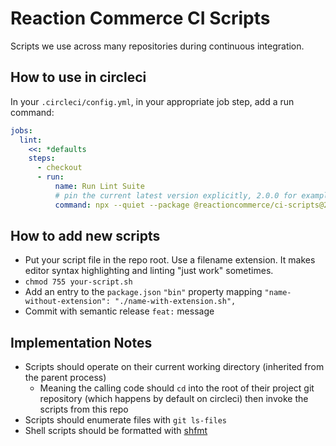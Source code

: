 # Reaction Commerce CI Scripts

Scripts we use across many repositories during continuous integration.

## How to use in circleci

In your `.circleci/config.yml`, in your appropriate job step, add a run command:


```yaml
jobs:
  lint:
    <<: *defaults
    steps:
      - checkout
      - run:
          name: Run Lint Suite
          # pin the current latest version explicitly, 2.0.0 for example only
          command: npx --quiet --package @reactioncommerce/ci-scripts@2.0.0 --command lint-shell-scripts
```

## How to add new scripts

- Put your script file in the repo root. Use a filename extension. It makes editor syntax highlighting and linting "just work" sometimes.
- `chmod 755 your-script.sh`
- Add an entry to the `package.json` `"bin"` property mapping `"name-without-extension": "./name-with-extension.sh",`
- Commit with semantic release `feat:` message

## Implementation Notes

- Scripts should operate on their current working directory (inherited from the parent process)
  - Meaning the calling code should `cd` into the root of their project git repository (which happens by default on circleci) then invoke the scripts from this repo
- Scripts should enumerate files with `git ls-files`
- Shell scripts should be formatted with [shfmt](https://github.com/mvdan/sh)
